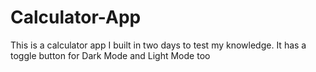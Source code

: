 # Calculator-App

This is a calculator app I built in two days to test my knowledge.
It has a toggle button for Dark Mode and Light Mode too
